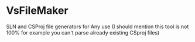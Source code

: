 # VsFileMaker
SLN and CSProj file generators for Any use 
(I should mention this tool is not 100% for example you can't parse already existing CSproj files)
